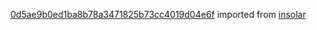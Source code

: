[0d5ae9b0ed1ba8b78a3471825b73cc4019d04e6f](https://github.com/insolar/insolar/commit/0d5ae9b0ed1ba8b78a3471825b73cc4019d04e6f) imported from [insolar](https://github.com/insolar/insolar)
